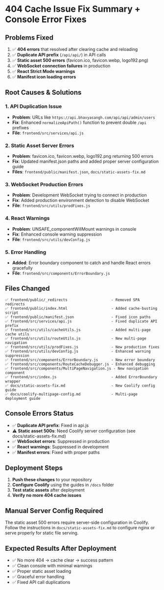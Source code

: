 # 404 Cache Issue Fix Summary + Console Error Fixes

## Problems Fixed
1. ✅ **404 errors** that resolved after clearing cache and reloading
2. ✅ **Duplicate API prefix** (`/api/api/`) in API calls
3. ✅ **Static asset 500 errors** (favicon.ico, favicon.webp, logo192.png)
4. ✅ **WebSocket connection failures** in production
5. ✅ **React Strict Mode warnings**
6. ✅ **Manifest icon loading errors**

## Root Causes & Solutions

### 1. **API Duplication Issue**
- **Problem**: URLs like `https://api.bhavyasangh.com/api/api/admin/users`
- **Fix**: Enhanced `normalizeApiPath()` function to prevent double `/api` prefixes
- **File**: `frontend/src/services/api.js`

### 2. **Static Asset Server Errors**
- **Problem**: favicon.ico, favicon.webp, logo192.png returning 500 errors
- **Fix**: Updated manifest.json paths and added proper server configuration guide
- **Files**: `frontend/public/manifest.json`, `docs/static-assets-fix.md`

### 3. **WebSocket Production Errors**
- **Problem**: Development WebSocket trying to connect in production
- **Fix**: Added production environment detection to disable WebSocket
- **File**: `frontend/src/utils/prodFixes.js`

### 4. **React Warnings**
- **Problem**: UNSAFE_componentWillMount warnings in console
- **Fix**: Enhanced console warning suppression
- **File**: `frontend/src/utils/devConfig.js`

### 5. **Error Handling**
- **Added**: Error boundary component to catch and handle React errors gracefully
- **File**: `frontend/src/components/ErrorBoundary.js`

## Files Changed
```
✅ frontend/public/_redirects                    - Removed SPA redirects
✅ frontend/public/index.html                    - Added cache-busting script
✅ frontend/public/manifest.json                 - Fixed icon paths
✅ frontend/src/services/api.js                  - Fixed duplicate API prefix
✅ frontend/src/utils/cacheUtils.js              - Added multi-page cache utils
✅ frontend/src/utils/routeUtils.js              - New multi-page navigation
✅ frontend/src/utils/prodFixes.js               - New production fixes
✅ frontend/src/utils/devConfig.js               - Enhanced warning suppression
✅ frontend/src/components/ErrorBoundary.js      - New error boundary
✅ frontend/src/components/RouteCacheDebugger.js - Enhanced debugging
✅ frontend/src/components/MultiPageNavigation.js - New navigation component
✅ frontend/src/index.js                         - Added ErrorBoundary wrapper
✅ docs/static-assets-fix.md                     - New Coolify config guide
✅ docs/coolify-multipage-config.md              - Multi-page deployment guide
```

## Console Errors Status
- ✅ **Duplicate API prefix**: Fixed in api.js
- ⚠️ **Static asset 500s**: Need Coolify server configuration (see docs/static-assets-fix.md)
- ✅ **WebSocket errors**: Suppressed in production
- ✅ **React warnings**: Suppressed in development
- ✅ **Manifest errors**: Fixed with proper paths

## Deployment Steps
1. **Push these changes** to your repository
2. **Configure Coolify** using the guides in `/docs` folder
3. **Test static assets** after deployment
4. **Verify no more 404 cache issues**

## Manual Server Config Required
The static asset 500 errors require server-side configuration in Coolify. Follow the instructions in `docs/static-assets-fix.md` to configure nginx or serve properly for static file serving.

## Expected Results After Deployment
- ✅ No more 404 → cache clear → success pattern
- ✅ Clean console with minimal warnings
- ✅ Proper static asset loading
- ✅ Graceful error handling
- ✅ Fixed API call duplications
